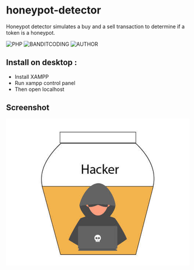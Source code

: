 # honeypot-detector
Honeypot detector simulates a buy and a sell transaction to determine if a token is a honeypot.

![PHP](https://img.shields.io/badge/language-PHP-blue.svg)
![BANDITCODING](https://img.shields.io/badge/Team-Banditcoding-green)
![AUTHOR](https://img.shields.io/badge/Author-Zlaxtert-orange)

## Install on desktop : 
- Install XAMPP
- Run xampp control panel
- Then open localhost

## Screenshot
<img src="img/images (11).jpeg">

